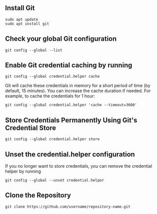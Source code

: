## Install Git

    sudo apt update
    sudo apt install git

## Check your global Git configuration

    git config --global --list

## Enable Git credential caching by running

    git config --global credential.helper cache

Git will cache these credentials in memory for a short period of time (by default, 15 minutes). You can increase the cache duration if needed. For example, to cache the credentials for 1 hour:

    git config --global credential.helper 'cache --timeout=3600'

## Store Credentials Permanently Using Git's Credential Store

    git config --global credential.helper store

## Unset the credential.helper configuration
If you no longer want to store credentials, you can remove the credential helper by running

    git config --global --unset credential.helper

## Clone the Repository

    git clone https://github.com/username/repository-name.git
